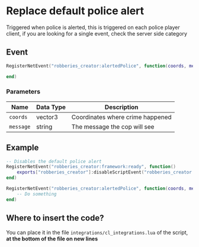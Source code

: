 # Replace default police alert

Triggered when police is alerted, this is triggered on each police player client, if you are looking for a single event, check the server side category

## Event

```lua
RegisterNetEvent("robberies_creator:alertedPolice", function(coords, message)

end)
```

### Parameters

| Name      | Data Type | Description                      |
| --------- | --------- | -------------------------------- |
| `coords`  | vector3   | Coordinates where crime happened |
| `message` | string    | The message the cop will see     |

## Example

```lua
-- Disables the default police alert
RegisterNetEvent("robberies_creator:framework:ready", function() 
    exports["robberies_creator"]:disableScriptEvent("robberies_creator:alertedPolice")
end)

RegisterNetEvent("robberies_creator:alertedPolice", function(coords, message)
    -- Do something
end)
```

## Where to insert the code?

You can place it in the file `integrations/cl_integrations.lua` of the script, **at the bottom of the file on new lines**
